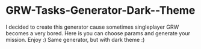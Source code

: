 # GRW-Tasks-Generator-Dark--Theme
I decided to create this generator cause sometimes singleplayer GRW becomes a very bored. Here is you can choose params and generate your mission. Enjoy :) Same generator, but with dark theme :)
